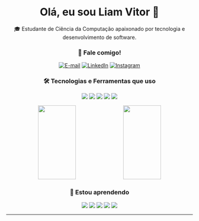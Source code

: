 
<div align="center">
  <h1 align="center">Olá, eu sou Liam Vitor 👋</h1>

  <p align="center">🎓 Estudante de Ciência da Computação apaixonado por tecnologia e desenvolvimento de software.</p>

  ### 👋 Fale comigo!

  [![E-mail](https://img.shields.io/badge/-Email-1E1E1E?style=for-the-badge&logo=microsoft-outlook&logoColor=white)](mailto:liamvitor280@gmail.com)
  [![LinkedIn](https://img.shields.io/badge/-LinkedIn-1E1E1E?style=for-the-badge&logo=linkedin&logoColor=white)](https://www.linkedin.com/in/liam-vitor)
  [![Instagram](https://img.shields.io/badge/-Instagram-1E1E1E?style=for-the-badge&logo=instagram&logoColor=white)](https://www.instagram.com/lmvk.bbk/)

  ### 🛠️ Tecnologias e Ferramentas que uso

  <p>
    <img src="https://img.shields.io/badge/Java-ED8B00?style=for-the-badge&logo=java&logoColor=white"/>
    <img src="https://img.shields.io/badge/MySQL-4479A1?style=for-the-badge&logo=mysql&logoColor=white"/>
    <img src="https://img.shields.io/badge/JavaScript-F7DF1E?style=for-the-badge&logo=javascript&logoColor=black"/>
    <img src="https://img.shields.io/badge/TypeScript-3178C6?style=for-the-badge&logo=typescript&logoColor=white"/>
    <img src="https://img.shields.io/badge/React_Native-20232A?style=for-the-badge&logo=react&logoColor=61DAFB"/>
  </p>
</div>

<div align="center">
    <a>
      <picture>
        <source
          srcset="https://github-readme-stats.vercel.app/api?username=lmvkbbk&custom_title=&rank_icon=github&title_color=fafafa&text_color=fafafa&bg_color=0d1117&hide_border=true"
          media="(prefers-color-scheme: dark)"
        />
        <source
          srcset="https://github-readme-stats.vercel.app/api?username=lmvkbbk&custom_title=&rank_icon=github&title_color=0d1117&text_color=0d1117&bg_color=transparent&hide_border=true"
          media="(prefers-color-scheme: light), (prefers-color-scheme: no-preference)"
        />
        <img width="45%" height=200 src="https://github-readme-stats.vercel.app/api?username=lmvkbbk&custom_title=&rank_icon=github&title_color=fafafa&text_color=fafafa&bg_color=0d1117&hide_border=true"/>
      </picture>
    </a>
    <a>
      <picture>
        <source
          srcset="https://github-readme-stats.vercel.app/api/top-langs?username=lmvkbbk&layout=compact&langs_count=8&card_width=320&hide_progress=true&title_color=fafafa&text_color=fafafa&bg_color=0d1117&hide_border=true"
          media="(prefers-color-scheme: dark)"
        />
        <source
          srcset="https://github-readme-stats.vercel.app/api/top-langs?username=lmvkbbk&layout=compact&langs_count=8&card_width=320&hide_progress=true&title_color=0d1117&text_color=0d1117&bg_color=transparent&hide_border=true"
          media="(prefers-color-scheme: light), (prefers-color-scheme: no-preference)"
        />
        <img width="45%" height=200 src="https://github-readme-stats.vercel.app/api/top-langs?username=lmvkbbk&layout=compact&langs_count=8&card_width=320&hide_progress=true&title_color=fafafa&text_color=fafafa&bg_color=0d1117&hide_border=true" />
      </picture>
    </a>
  
  ### 🚀 Estou aprendendo
  
  <p>
    <img src="https://img.shields.io/badge/HTML5-E34F26?style=for-the-badge&logo=html5&logoColor=white"/>
    <img src="https://img.shields.io/badge/CSS3-1572B6?style=for-the-badge&logo=css3&logoColor=white"/>
    <img src="https://img.shields.io/badge/Angular-DD0031?style=for-the-badge&logo=angular&logoColor=white"/>
    <img src="https://img.shields.io/badge/MongoDB-47A248?style=for-the-badge&logo=mongodb&logoColor=white"/>
    <img src="https://img.shields.io/badge/Spring_Boot-6DB33F?style=for-the-badge&logo=spring-boot&logoColor=white"/>
  </p>
</div>

---
